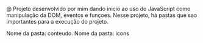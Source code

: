 @ Projeto desenvolvido por mim dando inicio ao uso do  JavaScript como manipulação da DOM, eventos e funçoes. Nesse projeto, há pastas que sao importantes para a execução do projeto.

Nome da pasta: conteudo.
Nome da pasta: icons
